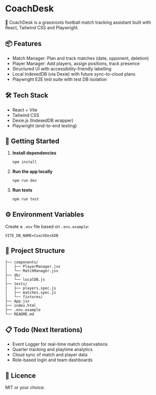 # CoachDesk

🎯 CoachDesk is a grassroots football match tracking assistant built with React, Tailwind CSS and Playwright.

## 📦 Features

- Match Manager: Plan and track matches (date, opponent, deletion)
- Player Manager: Add players, assign positions, track presence
- Structured UI with accessibility-friendly labelling
- Local IndexedDB (via Dexie) with future sync-to-cloud plans
- Playwright E2E test suite with test DB isolation

## 🛠 Tech Stack

- React + Vite
- Tailwind CSS
- Dexie.js (IndexedDB wrapper)
- Playwright (end-to-end testing)

## 🚀 Getting Started

1. **Install dependencies**
   ```bash
   npm install
   ```

2. **Run the app locally**
   ```bash
   npm run dev
   ```

3. **Run tests**
   ```bash
   npm run test
   ```

## ⚙️ Environment Variables

Create a `.env` file based on `.env.example`:

```
VITE_DB_NAME=CoachDeskDB
```

## 📂 Project Structure

```
├── components/
│   ├── PlayerManager.jsx
│   └── MatchManager.jsx
├── db/
│   └── localDB.js
├── tests/
│   ├── players.spec.js
│   ├── matches.spec.js
│   └── fixtures/
├── App.jsx
├── index.html
├── .env.example
└── README.md
```

## 📋 Todo (Next Iterations)

- Event Logger for real-time match observations
- Quarter tracking and playtime analytics
- Cloud sync of match and player data
- Role-based login and team dashboards

## 📄 Licence
MIT or your choice.
